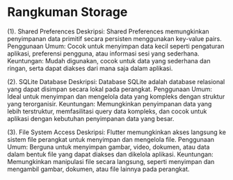 # Rangkuman Storage

(1). Shared Preferences
Deskripsi: Shared Preferences memungkinkan penyimpanan data primitif secara persisten menggunakan key-value pairs.
Penggunaan Umum: Cocok untuk menyimpan data kecil seperti pengaturan aplikasi, preferensi pengguna, atau informasi sesi yang sederhana.
Keuntungan: Mudah digunakan, cocok untuk data yang sederhana dan ringan, serta dapat diakses dari mana saja dalam aplikasi.

(2). SQLite Database
Deskripsi: Database SQLite adalah database relasional yang dapat disimpan secara lokal pada perangkat.
Penggunaan Umum: Ideal untuk menyimpan dan mengelola data yang kompleks dengan struktur yang terorganisir.
Keuntungan: Memungkinkan penyimpanan data yang lebih terstruktur, memfasilitasi query data kompleks, dan cocok untuk aplikasi dengan kebutuhan penyimpanan data yang besar.

(3). File System Access
Deskripsi: Flutter memungkinkan akses langsung ke sistem file perangkat untuk menyimpan dan mengelola file.
Penggunaan Umum: Berguna untuk menyimpan gambar, video, dokumen, atau data dalam bentuk file yang dapat diakses dan dikelola aplikasi.
Keuntungan: Memungkinkan manipulasi file secara langsung, seperti menyimpan dan mengambil gambar, dokumen, atau file lainnya pada perangkat.